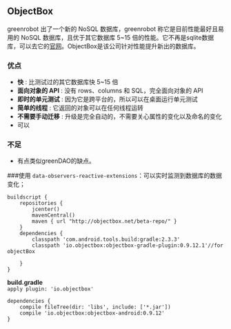 ## ObjectBox 
greenrobot 出了一个新的 NoSQL 数据库，greenrobot 称它是目前性能最好且易用的 NoSQL 数据库，且优于其它数据库 5~15 倍的性能。它不再是sqlite数据库，可以去它的[官网](http://objectbox.io/)。ObjectBox是该公司针对性能提升新出的数据库。
### 优点
- **快** : 比测试过的其它数据库快 5~15 倍
- **面向对象的 API** : 没有 rows、columns 和 SQL，完全面向对象的 API
- **即时的单元测试** : 因为它是跨平台的，所以可以在桌面运行单元测试
- **简单的线程** : 它返回的对象可以在任何线程运转
- **不需要手动迁移** : 升级是完全自动的，不需要关心属性的变化以及命名的变化
- 可以

### 不足
- 有点类似greenDAO的缺点。

###使用
`data-observers-reactive-extensions`：可以实时监测到数据库的数据变化；  

    buildscript {
		repositories {
        	jcenter()
        	mavenCentral()
        	maven { url "http://objectbox.net/beta-repo/" }
    	}
    	dependencies {
        	classpath 'com.android.tools.build:gradle:2.3.3'
        	classpath 'io.objectbox:objectbox-gradle-plugin:0.9.12.1'//for objectBox

    	}
	}

**build.gradle**  
`apply plugin: 'io.objectbox'`  

	dependencies {
    	compile fileTree(dir: 'libs', include: ['*.jar'])
    	compile 'io.objectbox:objectbox-android:0.9.12'
	}


